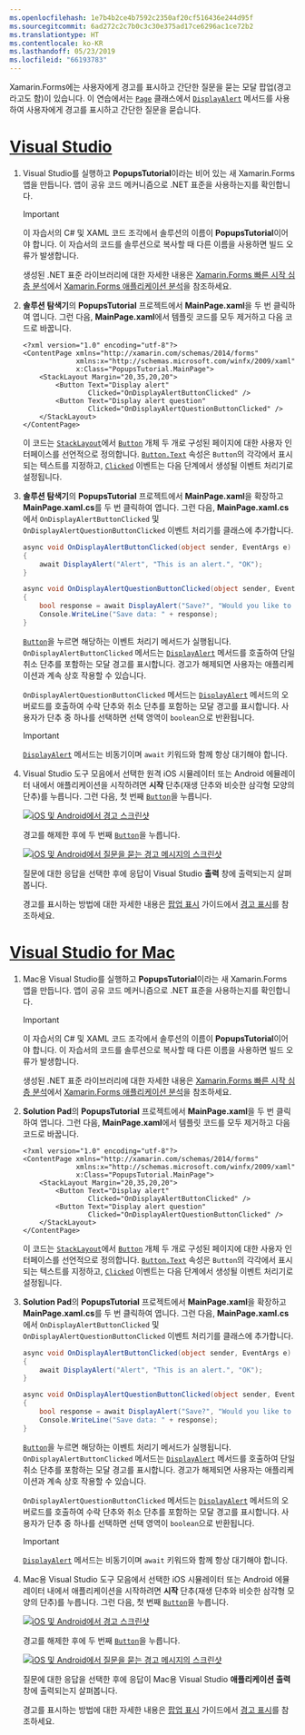 ```yaml
---
ms.openlocfilehash: 1e7b4b2ce4b7592c2350af20cf516436e244d95f
ms.sourcegitcommit: 6ad272c2c7b0c3c30e375ad17ce6296ac1ce72b2
ms.translationtype: HT
ms.contentlocale: ko-KR
ms.lasthandoff: 05/23/2019
ms.locfileid: "66193783"
---
```

Xamarin.Forms에는 사용자에게 경고를 표시하고 간단한 질문을 묻는 모달 팝업(경고라고도 함)이 있습니다. 이 연습에서는 [`Page`](xref:Xamarin.Forms.Page) 클래스에서 [`DisplayAlert`](xref:Xamarin.Forms.Page.DisplayAlert*) 메서드를 사용하여 사용자에게 경고를 표시하고 간단한 질문을 묻습니다.

# <a name="visual-studiotabvswin"></a>[Visual Studio](#tab/vswin)

1. Visual Studio를 실행하고 **PopupsTutorial**이라는 비어 있는 새 Xamarin.Forms 앱을 만듭니다. 앱이 공유 코드 메커니즘으로 .NET 표준을 사용하는지를 확인합니다.

    > [!IMPORTANT]
    > 이 자습서의 C# 및 XAML 코드 조각에서 솔루션의 이름이 **PopupsTutorial**이어야 합니다. 이 자습서의 코드를 솔루션으로 복사할 때 다른 이름을 사용하면 빌드 오류가 발생합니다.

    생성된 .NET 표준 라이브러리에 대한 자세한 내용은 [Xamarin.Forms 빠른 시작 심층 분석](~/get-started/first-app/index.md)에서 [Xamarin.Forms 애플리케이션 분석](~/get-started/first-app/index.md)을 참조하세요.

1. **솔루션 탐색기**의 **PopupsTutorial** 프로젝트에서 **MainPage.xaml**을 두 번 클릭하여 엽니다. 그런 다음, **MainPage.xaml**에서 템플릿 코드를 모두 제거하고 다음 코드로 바꿉니다.

    ```xaml
    <?xml version="1.0" encoding="utf-8"?>
    <ContentPage xmlns="http://xamarin.com/schemas/2014/forms"
                 xmlns:x="http://schemas.microsoft.com/winfx/2009/xaml"
                 x:Class="PopupsTutorial.MainPage">
        <StackLayout Margin="20,35,20,20">
            <Button Text="Display alert"
                    Clicked="OnDisplayAlertButtonClicked" />
            <Button Text="Display alert question"
                    Clicked="OnDisplayAlertQuestionButtonClicked" />
        </StackLayout>
    </ContentPage>
    ```

    이 코드는 [`StackLayout`](xref:Xamarin.Forms.StackLayout)에서 [`Button`](xref:Xamarin.Forms.Button) 개체 두 개로 구성된 페이지에 대한 사용자 인터페이스를 선언적으로 정의합니다. [`Button.Text`](xref:Xamarin.Forms.Button.Text) 속성은 `Button`의 각각에서 표시되는 텍스트를 지정하고, [`Clicked`](xref:Xamarin.Forms.Button.Clicked) 이벤트는 다음 단계에서 생성될 이벤트 처리기로 설정됩니다.

1. **솔루션 탐색기**의 **PopupsTutorial** 프로젝트에서 **MainPage.xaml**을 확장하고 **MainPage.xaml.cs**를 두 번 클릭하여 엽니다. 그런 다음, **MainPage.xaml.cs**에서 `OnDisplayAlertButtonClicked` 및 `OnDisplayAlertQuestionButtonClicked` 이벤트 처리기를 클래스에 추가합니다.

    ```csharp
    async void OnDisplayAlertButtonClicked(object sender, EventArgs e)
    {
        await DisplayAlert("Alert", "This is an alert.", "OK");
    }

    async void OnDisplayAlertQuestionButtonClicked(object sender, EventArgs e)
    {
        bool response = await DisplayAlert("Save?", "Would you like to save your data?", "Yes", "No");
        Console.WriteLine("Save data: " + response);
    }
    ```

    [`Button`](xref:Xamarin.Forms.Button)을 누르면 해당하는 이벤트 처리기 메서드가 실행됩니다. `OnDisplayAlertButtonClicked` 메서드는 [`DisplayAlert`](xref:Xamarin.Forms.Page.DisplayAlert*) 메서드를 호출하여 단일 취소 단추를 포함하는 모달 경고를 표시합니다. 경고가 해제되면 사용자는 애플리케이션과 계속 상호 작용할 수 있습니다.

    `OnDisplayAlertQuestionButtonClicked` 메서드는 [ `DisplayAlert`](xref:Xamarin.Forms.Page.DisplayAlert*) 메서드의 오버로드를 호출하여 수락 단추와 취소 단추를 포함하는 모달 경고를 표시합니다. 사용자가 단추 중 하나를 선택하면 선택 영역이 `boolean`으로 반환됩니다.

    > [!IMPORTANT]
    > [`DisplayAlert`](xref:Xamarin.Forms.Page.DisplayAlert*) 메서드는 비동기이며 `await` 키워드와 함께 항상 대기해야 합니다.

1. Visual Studio 도구 모음에서 선택한 원격 iOS 시뮬레이터 또는 Android 에뮬레이터 내에서 애플리케이션을 시작하려면 **시작** 단추(재생 단추와 비슷한 삼각형 모양의 단추)를 누릅니다. 그런 다음, 첫 번째 [`Button`](xref:Xamarin.Forms.Button)을 누릅니다.

    [![iOS 및 Android에서 경고 스크린샷](../images/alert.png "경고")](../images/alert-large.png#lightbox "경고")

    경고를 해제한 후에 두 번째 [`Button`](xref:Xamarin.Forms.Button)을 누릅니다.

    [![iOS 및 Android에서 질문을 묻는 경고 메시지의 스크린샷](../images/alert-question.png "질문을 묻는 경고")](../images/alert-question-large.png#lightbox "질문을 묻는 경고")

    질문에 대한 응답을 선택한 후에 응답이 Visual Studio **출력** 창에 출력되는지 살펴봅니다.

    경고를 표시하는 방법에 대한 자세한 내용은 [팝업 표시](~/xamarin-forms/user-interface/pop-ups.md) 가이드에서 [경고 표시](~/xamarin-forms/user-interface/pop-ups.md#display-an-alert)를 참조하세요.

# <a name="visual-studio-for-mactabvsmac"></a>[Visual Studio for Mac](#tab/vsmac)

1. Mac용 Visual Studio를 실행하고 **PopupsTutorial**이라는 새 Xamarin.Forms 앱을 만듭니다. 앱이 공유 코드 메커니즘으로 .NET 표준을 사용하는지를 확인합니다.

    > [!IMPORTANT]
    > 이 자습서의 C# 및 XAML 코드 조각에서 솔루션의 이름이 **PopupsTutorial**이어야 합니다. 이 자습서의 코드를 솔루션으로 복사할 때 다른 이름을 사용하면 빌드 오류가 발생합니다.

    생성된 .NET 표준 라이브러리에 대한 자세한 내용은 [Xamarin.Forms 빠른 시작 심층 분석](~/get-started/first-app/index.md)에서 [Xamarin.Forms 애플리케이션 분석](~/get-started/first-app/index.md)을 참조하세요.

1. **Solution Pad**의 **PopupsTutorial** 프로젝트에서 **MainPage.xaml**을 두 번 클릭하여 엽니다. 그런 다음, **MainPage.xaml**에서 템플릿 코드를 모두 제거하고 다음 코드로 바꿉니다.

    ```xaml
    <?xml version="1.0" encoding="utf-8"?>
    <ContentPage xmlns="http://xamarin.com/schemas/2014/forms"
                 xmlns:x="http://schemas.microsoft.com/winfx/2009/xaml"
                 x:Class="PopupsTutorial.MainPage">
        <StackLayout Margin="20,35,20,20">
            <Button Text="Display alert"
                    Clicked="OnDisplayAlertButtonClicked" />
            <Button Text="Display alert question"
                    Clicked="OnDisplayAlertQuestionButtonClicked" />
        </StackLayout>
    </ContentPage>
    ```

    이 코드는 [`StackLayout`](xref:Xamarin.Forms.StackLayout)에서 [`Button`](xref:Xamarin.Forms.Button) 개체 두 개로 구성된 페이지에 대한 사용자 인터페이스를 선언적으로 정의합니다. [`Button.Text`](xref:Xamarin.Forms.Button.Text) 속성은 `Button`의 각각에서 표시되는 텍스트를 지정하고, [`Clicked`](xref:Xamarin.Forms.Button.Clicked) 이벤트는 다음 단계에서 생성될 이벤트 처리기로 설정됩니다.

1. **Solution Pad**의 **PopupsTutorial** 프로젝트에서 **MainPage.xaml**을 확장하고 **MainPage.xaml.cs**를 두 번 클릭하여 엽니다. 그런 다음, **MainPage.xaml.cs**에서 `OnDisplayAlertButtonClicked` 및 `OnDisplayAlertQuestionButtonClicked` 이벤트 처리기를 클래스에 추가합니다.

    ```csharp
    async void OnDisplayAlertButtonClicked(object sender, EventArgs e)
    {
        await DisplayAlert("Alert", "This is an alert.", "OK");
    }

    async void OnDisplayAlertQuestionButtonClicked(object sender, EventArgs e)
    {
        bool response = await DisplayAlert("Save?", "Would you like to save your data?", "Yes", "No");
        Console.WriteLine("Save data: " + response);
    }
    ```

    [`Button`](xref:Xamarin.Forms.Button)을 누르면 해당하는 이벤트 처리기 메서드가 실행됩니다. `OnDisplayAlertButtonClicked` 메서드는 [`DisplayAlert`](xref:Xamarin.Forms.Page.DisplayAlert*) 메서드를 호출하여 단일 취소 단추를 포함하는 모달 경고를 표시합니다. 경고가 해제되면 사용자는 애플리케이션과 계속 상호 작용할 수 있습니다.

    `OnDisplayAlertQuestionButtonClicked` 메서드는 [ `DisplayAlert`](xref:Xamarin.Forms.Page.DisplayAlert*) 메서드의 오버로드를 호출하여 수락 단추와 취소 단추를 포함하는 모달 경고를 표시합니다. 사용자가 단추 중 하나를 선택하면 선택 영역이 `boolean`으로 반환됩니다.

    > [!IMPORTANT]
    > [`DisplayAlert`](xref:Xamarin.Forms.Page.DisplayAlert*) 메서드는 비동기이며 `await` 키워드와 함께 항상 대기해야 합니다.

1. Mac용 Visual Studio 도구 모음에서 선택한 iOS 시뮬레이터 또는 Android 에뮬레이터 내에서 애플리케이션을 시작하려면 **시작** 단추(재생 단추와 비슷한 삼각형 모양의 단추)를 누릅니다. 그런 다음, 첫 번째 [`Button`](xref:Xamarin.Forms.Button)을 누릅니다.

    [![iOS 및 Android에서 경고 스크린샷](../images/alert.png "경고")](../images/alert-large.png#lightbox "경고")

    경고를 해제한 후에 두 번째 [`Button`](xref:Xamarin.Forms.Button)을 누릅니다.

    [![iOS 및 Android에서 질문을 묻는 경고 메시지의 스크린샷](../images/alert-question.png "질문을 묻는 경고")](../images/alert-question-large.png#lightbox "질문을 묻는 경고")

    질문에 대한 응답을 선택한 후에 응답이 Mac용 Visual Studio **애플리케이션 출력** 창에 출력되는지 살펴봅니다.

    경고를 표시하는 방법에 대한 자세한 내용은 [팝업 표시](~/xamarin-forms/user-interface/pop-ups.md) 가이드에서 [경고 표시](~/xamarin-forms/user-interface/pop-ups.md#display-an-alert)를 참조하세요.
